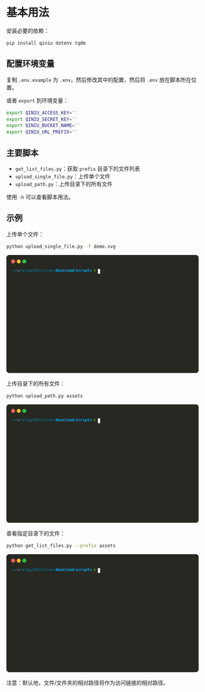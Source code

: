 # 基本用法

安装必要的依赖：

```bash
pip install qiniu dotenv tqdm
```

## 配置环境变量

复制 `.env.example` 为 `.env`，然后修改其中的配置，然后将 `.env` 放在脚本所在位置。

或者 `export` 到环境变量：

```bash
export QINIU_ACCESS_KEY=''
export QINIU_SECRET_KEY=''
export QINIU_BUCKET_NAME=''
export QINIU_URL_PREFIX='' 
```

## 主要脚本

- `get_list_files.py`：获取 `prefix` 目录下的文件列表
- `upload_single_file.py`：上传单个文件
- `upload_path.py`：上传目录下的所有文件

使用 `-h` 可以查看脚本用法。

## 示例

上传单个文件：

```bash
python upload_single_file.py -f demo.svg
```

![upload_single_file](assets/upload_single.svg)

上传目录下的所有文件：

```bash
python upload_path.py assets
```

![upload_path](assets/upload_path.svg)

查看指定目录下的文件：

```bash
python get_list_files.py --prefix assets
```

![get_list_files](assets/get_list.svg)

注意：默认地，文件/文件夹的相对路径将作为访问链接的相对路径。